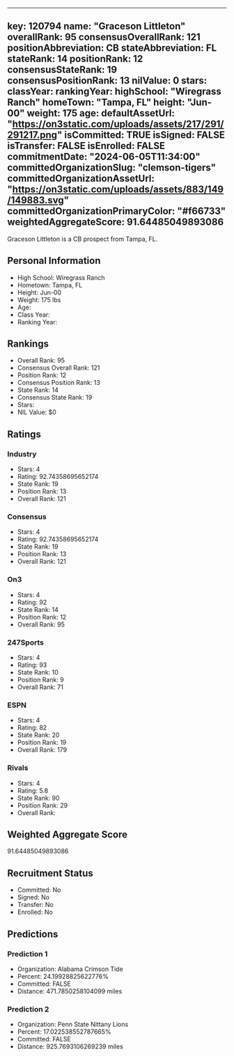 ---
  key: 120794
  name: "Graceson Littleton"
  overallRank: 95
  consensusOverallRank: 121
  positionAbbreviation: CB
  stateAbbreviation: FL
  stateRank: 14
  positionRank: 12
  consensusStateRank: 19
  consensusPositionRank: 13
  nilValue: 0
  stars: 
  classYear: 
  rankingYear: 
  highSchool: "Wiregrass Ranch"
  homeTown: "Tampa, FL"
  height: "Jun-00"
  weight: 175
  age: 
  defaultAssetUrl: "https://on3static.com/uploads/assets/217/291/291217.png"
  isCommitted: TRUE
  isSigned: FALSE
  isTransfer: FALSE
  isEnrolled: FALSE
  commitmentDate: "2024-06-05T11:34:00"
  committedOrganizationSlug: "clemson-tigers"
  committedOrganizationAssetUrl: "https://on3static.com/uploads/assets/883/149/149883.svg"
  committedOrganizationPrimaryColor: "#f66733"
  weightedAggregateScore: 91.64485049893086
  ---
  
  Graceson Littleton is a CB prospect from Tampa, FL.
  
  ## Personal Information
  - High School: Wiregrass Ranch
  - Hometown: Tampa, FL
  - Height: Jun-00
  - Weight: 175 lbs
  - Age: 
  - Class Year: 
  - Ranking Year: 
  
  ## Rankings
  - Overall Rank: 95
  - Consensus Overall Rank: 121
  - Position Rank: 12
  - Consensus Position Rank: 13
  - State Rank: 14
  - Consensus State Rank: 19
  - Stars: 
  - NIL Value: $0
  
  ## Ratings
  
  ### Industry
  - Stars: 4
  - Rating: 92.74358695652174
  - State Rank: 19
  - Position Rank: 13
  - Overall Rank: 121
  
  ### Consensus
  - Stars: 4
  - Rating: 92.74358695652174
  - State Rank: 19
  - Position Rank: 13
  - Overall Rank: 121
  
  ### On3
  - Stars: 4
  - Rating: 92
  - State Rank: 14
  - Position Rank: 12
  - Overall Rank: 95
  
  ### 247Sports
  - Stars: 4
  - Rating: 93
  - State Rank: 10
  - Position Rank: 9
  - Overall Rank: 71
  
  ### ESPN
  - Stars: 4
  - Rating: 82
  - State Rank: 20
  - Position Rank: 19
  - Overall Rank: 179
  
  ### Rivals
  - Stars: 4
  - Rating: 5.8
  - State Rank: 90
  - Position Rank: 29
  - Overall Rank: 
  
  ## Weighted Aggregate Score
  91.64485049893086
  
  ## Recruitment Status
  - Committed: No
  - Signed: No
  - Transfer: No
  - Enrolled: No
  
  
  
  ## Predictions
  
  ### Prediction 1
  - Organization: Alabama Crimson Tide
  - Percent: 24.19928825622776%
  - Committed: FALSE
  - Distance: 471.7850258104099 miles
  
  ### Prediction 2
  - Organization: Penn State Nittany Lions
  - Percent: 17.022538552787665%
  - Committed: FALSE
  - Distance: 925.7693106269239 miles
  